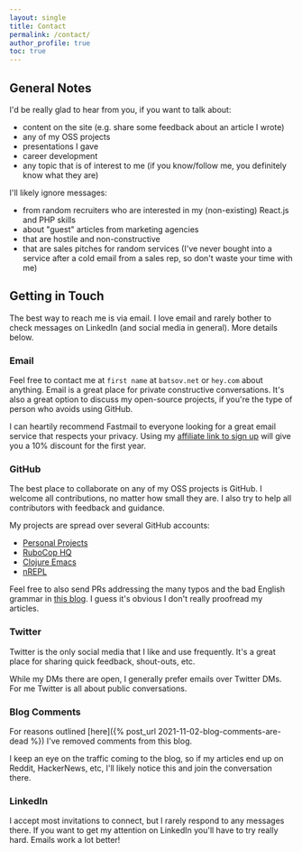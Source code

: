 ```yaml
---
layout: single
title: Contact
permalink: /contact/
author_profile: true
toc: true
---
```


## General Notes

I'd be really glad to hear from you, if you want to talk
about:

* content on the site (e.g. share some feedback about an article I wrote)
* any of my OSS projects
* presentations I gave
* career development
* any topic that is of interest to me (if you know/follow me, you definitely know what they are)

I'll likely ignore messages:

* from random recruiters who are interested in my (non-existing) React.js and PHP skills
* about "guest" articles from marketing agencies
* that are hostile and non-constructive
* that are sales pitches for random services (I've never bought into a service after a cold email from a sales rep, so don't waste your time with me)

## Getting in Touch

The best way to reach me is via email. I love email and rarely bother to check
messages on LinkedIn (and social media in general). More details below.

### Email

Feel free to contact me at `first name` at `batsov.net` or `hey.com` about anything.
Email is a great place for private constructive conversations. It's also a great
option to discuss my open-source projects, if you're the type of person who avoids
using GitHub.

I can heartily recommend Fastmail to everyone looking for a great email service
that respects your privacy. Using my [affiliate link to sign up](https://ref.fm/u26676944) will give you a 10% discount for the first year.

### GitHub

The best place to collaborate on any of my OSS projects is GitHub. I welcome all
contributions, no matter how small they are. I also try to help all contributors
with feedback and guidance.

My projects are spread over several GitHub accounts:

* [Personal Projects](https://github.com/bbatsov)
* [RuboCop HQ](https://github.com/rubocop)
* [Clojure Emacs](https://github.com/clojure-emacs)
* [nREPL](https://github.com/nrepl)

Feel free to also send PRs addressing the many typos and the bad English grammar in [this blog](https://github.com/bbatsov/batsov.com). I guess it's obvious I don't really proofread my articles.

### Twitter

Twitter is the only social media that I like and use frequently. It's a great place for sharing quick feedback, shout-outs, etc.

While my DMs there are open, I generally prefer emails over Twitter DMs. For me Twitter is all about public conversations.

### Blog Comments

For reasons outlined [here]({% post_url 2021-11-02-blog-comments-are-dead %}) I've removed comments from this blog.

I keep an eye on the traffic coming to the blog, so if my articles end up on
Reddit, HackerNews, etc, I'll likely notice this and join the conversation there.

### LinkedIn

I accept most invitations to connect, but I rarely respond to any messages there.
If you want to get my attention on LinkedIn you'll have to try really hard. Emails
work a lot better!
